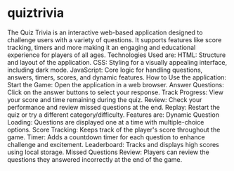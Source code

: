 # quiztrivia
The Quiz Trivia  is an interactive web-based application designed to challenge users with a variety of questions. It supports features like score tracking, timers and more making it an engaging and educational experience for players of all ages.
Technologies Used are:
HTML: Structure and layout of the application.
CSS: Styling for a visually appealing interface, including dark mode.
JavaScript: Core logic for handling questions, answers, timers, scores, and dynamic features.
How to Use the application:
Start the Game: Open the application in a web browser.
Answer Questions: Click on the answer buttons to select your response.
Track Progress: View your score and time remaining during the quiz.
Review: Check your performance and review missed questions at the end.
Replay: Restart the quiz or try a different category/difficulty.
Features are:
Dynamic Question Loading: Questions are displayed one at a time with multiple-choice options.
Score Tracking: Keeps track of the player's score throughout the game.
Timer: Adds a countdown timer for each question to enhance challenge and excitement.
Leaderboard: Tracks and displays high scores using local storage.
Missed Questions Review: Players can review the questions they answered incorrectly at the end of the game.
